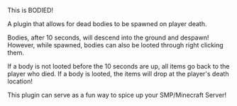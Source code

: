 This is BODIED!

A plugin that allows for dead bodies to be spawned on player death.

Bodies, after 10 seconds, will descend into the ground and despawn! However, while spawned, bodies can also be looted through right clicking them.

If a body is not looted before the 10 seconds are up, all items go back to the player who died. If a body is looted, the items will drop at the player's death location!

This plugin can serve as a fun way to spice up your SMP/Minecraft Server!

